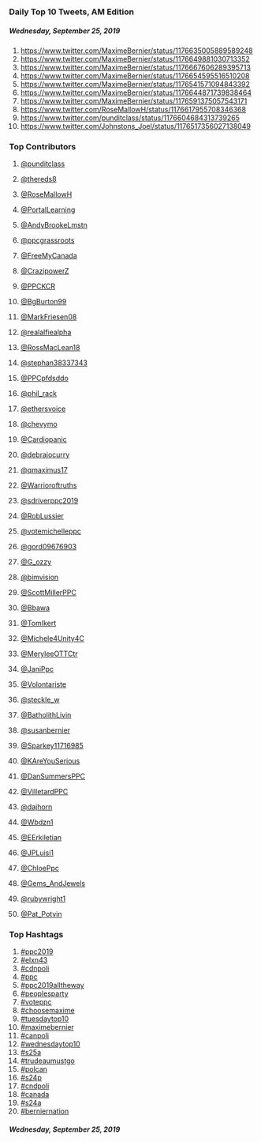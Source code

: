 ### Daily Top 10 Tweets, AM Edition
##### Wednesday, September 25, 2019
 1) https://www.twitter.com/MaximeBernier/status/1176635005889589248
 2) https://www.twitter.com/MaximeBernier/status/1176649881030713352
 3) https://www.twitter.com/MaximeBernier/status/1176667606289395713
 4) https://www.twitter.com/MaximeBernier/status/1176654595516510208
 5) https://www.twitter.com/MaximeBernier/status/1176541571094843392
 6) https://www.twitter.com/MaximeBernier/status/1176644871739838464
 7) https://www.twitter.com/MaximeBernier/status/1176591375057543171
 8) https://www.twitter.com/RoseMallowH/status/1176617955708346368
 9) https://www.twitter.com/punditclass/status/1176604684313739265
10) https://www.twitter.com/Johnstons_Joel/status/1176517356027138049

### Top Contributors
  1) [@punditclass](https://www.twitter.com/punditclass)
  2) [@thereds8](https://www.twitter.com/thereds8)
  3) [@RoseMallowH](https://www.twitter.com/RoseMallowH)
  4) [@PortalLearning](https://www.twitter.com/PortalLearning)
  5) [@AndyBrookeLmstn](https://www.twitter.com/AndyBrookeLmstn)
  6) [@ppcgrassroots](https://www.twitter.com/ppcgrassroots)
  7) [@FreeMyCanada](https://www.twitter.com/FreeMyCanada)
  8) [@CrazipowerZ](https://www.twitter.com/CrazipowerZ)
  9) [@PPCKCR](https://www.twitter.com/PPCKCR)
 10) [@BgBurton99](https://www.twitter.com/BgBurton99)

 11) [@MarkFriesen08](https://www.twitter.com/MarkFriesen08)
 12) [@realalfiealpha](https://www.twitter.com/realalfiealpha)
 13) [@RossMacLean18](https://www.twitter.com/RossMacLean18)
 14) [@stephan38337343](https://www.twitter.com/stephan38337343)
 15) [@PPCpfdsddo](https://www.twitter.com/PPCpfdsddo)
 16) [@phil_rack](https://www.twitter.com/phil_rack)
 17) [@ethersvoice](https://www.twitter.com/ethersvoice)
 18) [@chevymo](https://www.twitter.com/chevymo)
 19) [@Cardiopanic](https://www.twitter.com/Cardiopanic)
 20) [@debrajocurry](https://www.twitter.com/debrajocurry)

 21) [@qmaximus17](https://www.twitter.com/qmaximus17)
 22) [@Warrioroftruths](https://www.twitter.com/Warrioroftruths)
 23) [@sdriverppc2019](https://www.twitter.com/sdriverppc2019)
 24) [@RobLussier](https://www.twitter.com/RobLussier)
 25) [@votemichelleppc](https://www.twitter.com/votemichelleppc)
 26) [@gord09676903](https://www.twitter.com/gord09676903)
 27) [@G_ozzy](https://www.twitter.com/G_ozzy)
 28) [@bimvision](https://www.twitter.com/bimvision)
 29) [@ScottMillerPPC](https://www.twitter.com/ScottMillerPPC)
 30) [@Bbawa](https://www.twitter.com/Bbawa)

 31) [@TomIkert](https://www.twitter.com/TomIkert)
 32) [@Michele4Unity4C](https://www.twitter.com/Michele4Unity4C)
 33) [@MeryleeOTTCtr](https://www.twitter.com/MeryleeOTTCtr)
 34) [@JaniPpc](https://www.twitter.com/JaniPpc)
 35) [@Volontariste](https://www.twitter.com/Volontariste)
 36) [@steckle_w](https://www.twitter.com/steckle_w)
 37) [@BatholithLivin](https://www.twitter.com/BatholithLivin)
 38) [@susanbernier](https://www.twitter.com/susanbernier)
 39) [@Sparkey11716985](https://www.twitter.com/Sparkey11716985)
 40) [@KAreYouSerious](https://www.twitter.com/KAreYouSerious)

 41) [@DanSummersPPC](https://www.twitter.com/DanSummersPPC)
 42) [@VilletardPPC](https://www.twitter.com/VilletardPPC)
 43) [@dajhorn](https://www.twitter.com/dajhorn)
 44) [@Wbdzn1](https://www.twitter.com/Wbdzn1)
 45) [@EErkiletian](https://www.twitter.com/EErkiletian)
 46) [@JPLuisi1](https://www.twitter.com/JPLuisi1)
 47) [@ChloePpc](https://www.twitter.com/ChloePpc)
 48) [@Gems_AndJewels](https://www.twitter.com/Gems_AndJewels)
 49) [@rubywright1](https://www.twitter.com/rubywright1)
 50) [@Pat_Potvin](https://www.twitter.com/Pat_Potvin)



### Top Hashtags

  1) [#ppc2019](https://www.twitter.com/hashtag/ppc2019)
  2) [#elxn43](https://www.twitter.com/hashtag/elxn43)
  3) [#cdnpoli](https://www.twitter.com/hashtag/cdnpoli)
  4) [#ppc](https://www.twitter.com/hashtag/ppc)
  5) [#ppc2019alltheway](https://www.twitter.com/hashtag/ppc2019alltheway)
  6) [#peoplesparty](https://www.twitter.com/hashtag/peoplesparty)
  7) [#voteppc](https://www.twitter.com/hashtag/voteppc)
  8) [#choosemaxime](https://www.twitter.com/hashtag/choosemaxime)
  9) [#tuesdaytop10](https://www.twitter.com/hashtag/tuesdaytop10)
 10) [#maximebernier](https://www.twitter.com/hashtag/maximebernier)
 11) [#canpoli](https://www.twitter.com/hashtag/canpoli)
 12) [#wednesdaytop10](https://www.twitter.com/hashtag/wednesdaytop10)
 13) [#s25a](https://www.twitter.com/hashtag/s25a)
 14) [#trudeaumustgo](https://www.twitter.com/hashtag/trudeaumustgo)
 15) [#polcan](https://www.twitter.com/hashtag/polcan)
 16) [#s24p](https://www.twitter.com/hashtag/s24p)
 17) [#cndpoli](https://www.twitter.com/hashtag/cndpoli)
 18) [#canada](https://www.twitter.com/hashtag/canada)
 19) [#s24a](https://www.twitter.com/hashtag/s24a)
 20) [#berniernation](https://www.twitter.com/hashtag/berniernation)

##### Wednesday, September 25, 2019

